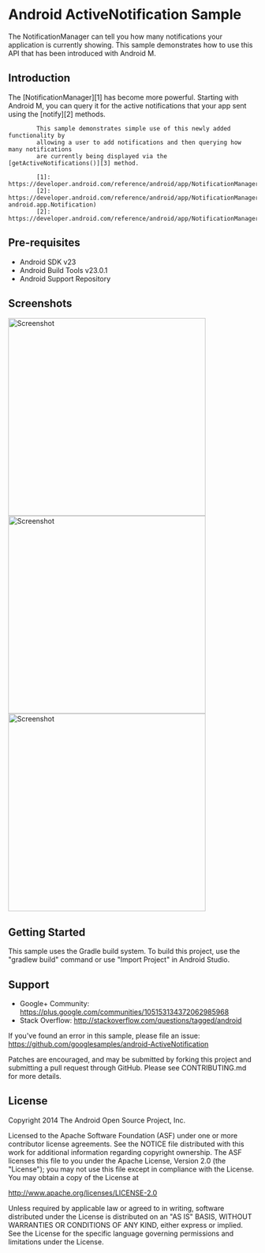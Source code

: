 
Android ActiveNotification Sample
===================================

The NotificationManager can tell you how many notifications your application is
            currently showing. This sample demonstrates how to use this API that has been
            introduced with Android M.

Introduction
------------

The [NotificationManager][1] has become more powerful.
            Starting with Android M, you can query it for the active notifications that
            your app sent using the [notify][2] methods.

            This sample demonstrates simple use of this newly added functionality by
            allowing a user to add notifications and then querying how many notifications
            are currently being displayed via the [getActiveNotifications()][3] method.

            [1]: https://developer.android.com/reference/android/app/NotificationManager.html
            [2]: https://developer.android.com/reference/android/app/NotificationManager.html#notify(int, android.app.Notification)
            [2]: https://developer.android.com/reference/android/app/NotificationManager.html#getActiveNotifications()

Pre-requisites
--------------

- Android SDK v23
- Android Build Tools v23.0.1
- Android Support Repository

Screenshots
-------------

<img src="screenshots/screenshot01.png" height="400" alt="Screenshot"/> <img src="screenshots/screenshot02.png" height="400" alt="Screenshot"/> <img src="screenshots/screenshot03.png" height="400" alt="Screenshot"/> 

Getting Started
---------------

This sample uses the Gradle build system. To build this project, use the
"gradlew build" command or use "Import Project" in Android Studio.

Support
-------

- Google+ Community: https://plus.google.com/communities/105153134372062985968
- Stack Overflow: http://stackoverflow.com/questions/tagged/android

If you've found an error in this sample, please file an issue:
https://github.com/googlesamples/android-ActiveNotification

Patches are encouraged, and may be submitted by forking this project and
submitting a pull request through GitHub. Please see CONTRIBUTING.md for more details.

License
-------

Copyright 2014 The Android Open Source Project, Inc.

Licensed to the Apache Software Foundation (ASF) under one or more contributor
license agreements.  See the NOTICE file distributed with this work for
additional information regarding copyright ownership.  The ASF licenses this
file to you under the Apache License, Version 2.0 (the "License"); you may not
use this file except in compliance with the License.  You may obtain a copy of
the License at

http://www.apache.org/licenses/LICENSE-2.0

Unless required by applicable law or agreed to in writing, software
distributed under the License is distributed on an "AS IS" BASIS, WITHOUT
WARRANTIES OR CONDITIONS OF ANY KIND, either express or implied.  See the
License for the specific language governing permissions and limitations under
the License.
